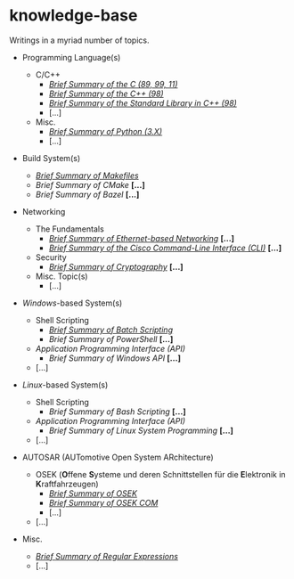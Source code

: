 # knowledge-base
Writings in a myriad number of topics.

* Programming Language(s)
  * C/C++
    * [*Brief Summary of the C (89, 99, 11)*](lang/c_cpp/brief_summary_of_c.ipynb)
    * [*Brief Summary of the C++ (98)*](lang/c_cpp/brief_summary_of_cpp.ipynb)
    * [*Brief Summary of the Standard Library in C++ (98)*](lang/c_cpp/brief_summary_of_std.ipynb)
    * [...]
  * Misc.
    * [*Brief Summary of Python (3.X)*](lang/misc/brief_summary_of_python.ipynb)
    * [...]

* Build System(s)
  * [*Brief Summary of Makefiles*](build-sys/brief_summary_of_make.ipynb)
  * *Brief Summary of CMake* **[...]**
  * *Brief Summary of Bazel* **[...]**

* Networking
  * The Fundamentals
    * [*Brief Summary of Ethernet-based Networking*](network/intro/brief_summary_of_ethernet_networking.ipynb) **[...]**
    * [*Brief Summary of the Cisco Command-Line Interface (CLI)*](network/intro/brief_summary_of_cisco_cli.ipynb) **[...]**
  * Security
    * [*Brief Summary of Cryptography*](network/security/brief_summary_of_cryptography.ipynb) **[...]**
  * Misc. Topic(s)
    * [...]

* *Windows*-based System(s)
  * Shell Scripting
    * [*Brief Summary of Batch Scripting*](win-sys/brief_summary_of_batch.ipynb)
    * *Brief Summary of PowerShell* **[...]**
  * *Application Programming Interface (API)*
    * *Brief Summary of Windows API* **[...]**
  * [...]

* *Linux*-based System(s)
  * Shell Scripting
    * *Brief Summary of Bash Scripting* **[...]**
  * *Application Programming Interface (API)*
    * *Brief Summary of Linux System Programming* **[...]**
  * [...]

* AUTOSAR (AUTomotive Open System ARchitecture)
  * OSEK (**O**ffene **S**ysteme und deren Schnittstellen für die **E**lektronik in **K**raftfahrzeugen)
    * [*Brief Summary of OSEK*](autosar/osek/brief_summary_of_osek.ipynb)
    * [*Brief Summary of OSEK COM*](autosar/osek/brief_summary_of_osek_com.ipynb)
    * [...]
  * [...]

* Misc.
  * [*Brief Summary of Regular Expressions*](misc/brief_summary_of_regex.ipynb)
  * [...]
